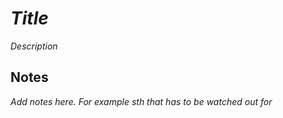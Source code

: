 # _Title_

_Description_

Notes
-----
_Add notes here._
_For example sth that has to be watched out for_
